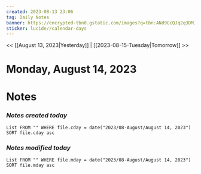 ```yaml
---
created: 2023-08-13 23:06
tag: Daily Notes
banner: https://encrypted-tbn0.gstatic.com/images?q=tbn:ANd9GcQJq2q3DMJYoMnyygnbhIHdSc5OYDFP4QOoHQ&usqp=CAU
sticker: lucide//calendar-days
---
```

<< [[August 13, 2023|Yesterday]] | [[2023-08-15-Tuesday|Tomorrow]] >>

# Monday, August 14, 2023
# Notes
### *Notes created today*
```dataview
List FROM "" WHERE file.cday = date("2023/08-August/August 14, 2023") SORT file.cday asc
```


### *Notes modified today*
```dataview
List FROM "" WHERE file.mday = date("2023/08-August/August 14, 2023") SORT file.mday asc
```